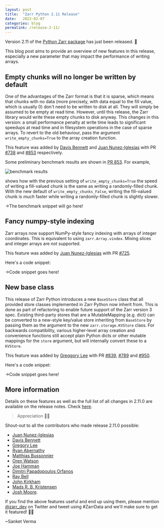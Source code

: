 ```yaml
---
layout: post
title:  "Zarr Python 2.11 Release"
date:   2022-02-07
categories: blog
permalink: /release-2-11/
---
```


Version 2.11 of the [Python Zarr package](https://zarr.readthedocs.io/en/stable/) has just been released. 🎉 

This blog post aims to provide an overview of new features in this release, especially a new parameter that may impact the performance of writing arrays.


## Empty chunks will no longer be written by default

One of the advantages of the Zarr format is that it is sparse, which means that
chunks with no data (more precisely, with data equal to the fill value, which
is usually 0) don't need to be written to disk at all. They will simply be
assumed to be empty at read time. However, until this release, the Zarr library
would write these empty chunks to disk anyway. This changes in this version: a
small performance penalty at write time leads to significant speedups at read
time and in filesystem operations in the case of sparse arrays. To revert to
the old behaviour, pass the argument ``write_empty_chunks=True`` to the array
creation function.

This feature was added by [Davis Bennett](https://github.com/jni) and [Juan Nunez-Iglesias](https://github.com/jni)
with PR [#738](https://github.com/zarr-developers/zarr-python/issues/738) and [#853](https://github.com/zarr-developers/zarr-python/issues/853) respectively.

Some preliminary benchmark results are shown in [PR 853](https://github.com/zarr-developers/zarr-python/pull/853#issuecomment-988245713). For example,

![benchmark results](https://user-images.githubusercontent.com/3805136/145100731-95ea83c5-da54-4950-8849-4df157c1a081.png)

shows how with the previous setting of `write_empty_chunks=True` the speed of
writing a fill-valued chunk is the same as writing a randomly-filled chunk.
With the new default of `write_empty_chunks_False`, writing the fill-valued
chunk is *much* faster while writing a randomly-filled chunk is slightly
slower.

->The benchmark snippet will go here!

## Fancy numpy-style indexing

Zarr arrays now support NumPy-style fancy indexing with arrays of integer
coordinates. This is equivalent to using ``zarr.Array.vindex``. Mixing slices and
integer arrays are not supported.

This feature was added by [Juan Nunez-Iglesias](https://github.com/jni) with PR [#725](https://github.com/zarr-developers/zarr-python/issues/725).

Here's a code snippet:

->Code snippet goes here!

## New base class

This release of Zarr Python introduces a new ``BaseStore`` class that all
provided store classes implemented in Zarr Python now inherit from. This is
done as part of refactoring to enable future support of the Zarr version 3
spec. Existing third-party stores that are a MutableMapping (e.g. dict) can be
converted to a new-style key/value store inheriting from ``BaseStore`` by
passing them as the argument to the new ``zarr.storage.KVStore`` class. For
backwards compatibility, various higher-level array creation and convenience
functions still accept plain Python dicts or other mutable mappings for the
``store`` argument, but will internally convert these to a ``KVStore``.

This feature was added by [Greggory Lee](https://github.com/grlee77) with PR [#839](https://github.com/zarr-developers/zarr-python/issues/839), [#789](https://github.com/zarr-developers/zarr-python/issues/789) and [#950](https://github.com/zarr-developers/zarr-python/issues/950).

Here's a code snippet:

->Code snippet goes here!


## More information

Details on these features as well as the full list of all changes in 2.11.0 are available on the release notes. Check [here](https://zarr.readthedocs.io/en/stable/release.html#release-2-11-0).

>Appreciation 🙌🏻

Shout-out to all the contributors who made release 2.11.0 possible: 
- [Juan Nunez-Iglesias](https://github.com/jni) 
- [Davis Bennett](https://github.com/d-v-b) 
- [Gregory Lee](https://github.com/grlee77) 
- [Ryan Abernathy](https://github.com/rabernat) 
- [Matthias Bussonnier](https://github.com/Carreau) 
- [Oren Watson](https://github.com/orenwatson) 
- [Joe Hamman](https://github.com/jhamman) 
- [Dimitri Papadopoulos Orfanos](https://github.com/DimitriPapadopoulos) 
- [Ray Bell](https://github.com/raybellwaves) 
- [John Kirkham](https://github.com/jakirkham) 
- [Mads R. B. Kristensen](https://github.com/madsbk) 
- [Josh Moore](https://github.com/joshmoore).

If you find the above features useful and end up using them, please mention [@zarr_dev](https://twitter.com/zarr_dev) on Twitter and tweet using #ZarrData and we'll make sure to get it featured! ✌🏻

~Sanket Verma

